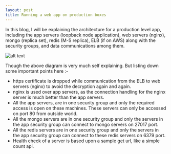 ```yaml
---
layout: post
title: Running a web app on production boxes
---
```


In this blog, I will be explaining the architecture for a production level app, including the app servers (loopback node application), web servers (nginx), mongo (replica set), redis (M-S replica), ELB (if on AWS) along with the security groups, and data communications among them.

![alt text](http://nkgupta1989.github.io/images/aws-architecture-blog.jpg "Server level diagram")

Though the above diagram is very much self explaining. But listing down some important points here :-
 
 - https certificate is dropped while communication from the ELB to web servers (nginx) to avoid the decryption again and again.
 - nginx is used over app servers, as the connection handling for the nginx server is much better than the app servers.
 - All the app servers, are in one security group and only the required access is open on these machines. These servers can only be accessed on port 80 from outside world.
 - All the mongo servers are in one security group and only the servers in the app security group can connect to mongo servers on 27017 port.
 - All the redis servers are in one security group and only the servers in the app security group can connect to these redis servers on 6379 port.
 - Health check of a server is based upon a sample get url, like a simple count api.
 
         
         
 
 